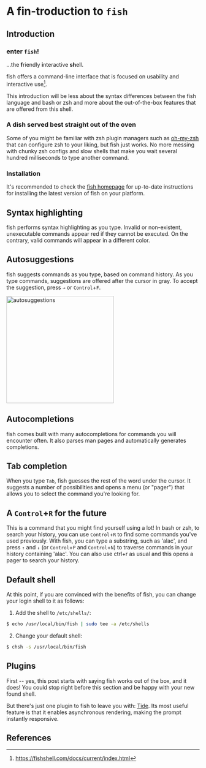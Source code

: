 # A fin-troduction to `fish`

## Introduction

### enter `fish`!

...the **f**riendly **i**nteractive **sh**ell.

fish offers a command-line interface that is focused on usability and interactive use[^1].

This introduction will be less about the syntax differences between the fish language
and bash or zsh and more about the out-of-the-box features that are offered from this shell.

### A dish served best straight out of the oven

Some of you might be familiar with zsh plugin managers such as
[oh-my-zsh](https://ohmyz.sh/) that can configure zsh to your liking, but fish
just works. No more messing with chunky zsh configs and slow shells that make
you wait several hundred milliseconds to type another command.

### Installation

It's recommended to check the [fish homepage](https://fishshell.com/) for up-to-date
instructions for installing the latest version of fish on your platform.

## Syntax highlighting

fish performs syntax highlighting as you type. Invalid or non-existent, unexecutable
commands appear red if they cannot be executed. On the contrary, valid commands will
appear in a different color.

## Autosuggestions

fish suggests commands as you type, based on command history. As you type commands,
suggestions are offered after the cursor in gray. To accept the suggestion, press
`→` or `Control`+`F`.

<img width="280" alt="autosuggestions" src="https://github.com/learning-software-engineering/learning-software-engineering.github.io/assets/40929644/fd505f17-4265-41ac-b41f-59bbdd0eb670">


## Autocompletions

fish comes built with many autocompletions for commands you will encounter often.
It also parses man pages and automatically generates completions.

## Tab completion

When you type `Tab`, fish guesses the rest of the word under the cursor. It suggests
a number of possibilities and opens a menu (or "pager") that allows you to select
the command you're looking for.

## A `Control`+`R` for the future

This is a command that you might find yourself using a lot! In bash or zsh, to
search your history, you can use `Control`+`R` to find some commands you've used
previously. With fish, you can type a substring, such as 'alac', and press
`↑` and `↓` (or `Control`+`P` and `Control`+`N`) to traverse commands in your
history containing 'alac'. You can also use ctrl+r as usual and this opens a pager
to search your history.

## Default shell

At this point, if you are convinced with the benefits of fish, you can change
your login shell to it as follows:

1. Add the shell to `/etc/shells/`:

```bash
$ echo /usr/local/bin/fish | sudo tee -a /etc/shells
```

2. Change your default shell:

```bash
$ chsh -s /usr/local/bin/fish
```

## Plugins

First -- yes, this post starts with saying fish works out of the box, and it does!
You could stop right before this section and be happy with your new found shell.

But there's just one plugin to fish to leave you with: [Tide](https://github.com/IlanCosman/tide).
Its most useful feature is that it enables asynchronous rendering, making the
prompt instantly responsive.

## References

[^1]:https://fishshell.com/docs/current/index.html
